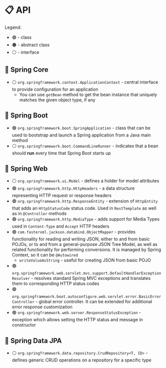 # :clipboard: API

Legend:
* :green_circle: - class
* :orange_circle: - abstract class
* :white_circle: - interface

## :pushpin: Spring Core

* :white_circle: `org.springframework.context.ApplicationContext` - central interface to provide configuration for an application
    * You can use `getBean` method to get the bean instance that uniquely matches the given object type, if any

## :pushpin: Spring Boot

* :green_circle: `org.springframework.boot.SpringApplication` - class that can be used to bootstrap and launch a Spring application from a Java main method
* :white_circle: `org.springframework.boot.CommandLineRunner` - indicates that a bean should **run** every time that Spring Boot starts up

## :pushpin: Spring Web

* :white_circle: `org.springframework.ui.Model` - defines a holder for model attributes
* :green_circle: `org.springframework.http.HttpHeaders` - a data structure representing HTTP request or response headers
* :green_circle: `org.springframework.http.ResponseEntity` - extension of `HttpEntity` that adds an `HttpStatusCode` status code. Used in `RestTemplate` as well as in `@Controller` methods
* :green_circle: `org.springframework.http.MediaType` - adds support for Media Types used in `Content-Type` and `Accept` HTTP headers
* :green_circle: `com.fasterxml.jackson.databind.ObjectMapper` - provides functionality for reading and writing JSON, either to and from basic POJOs, or to and from a general-purpose JSON Tree Model, as well as related functionality for performing conversions. It is managed by Spring Context, so it can be `@Autowired`
  * `writeValueAsString` - useful for creating JSON from basic POJO
* :green_circle: `org.springframework.web.servlet.mvc.support.DefaultHandlerExceptionResolver` - resolves standard Spring MVC exceptions and translates them to corresponding HTTP status codes
* :green_circle: `org.springframework.boot.autoconfigure.web.servlet.error.BasicErrorController` - global error controller. It can be extended for additional error response customization
* :green_circle: `org.springframework.web.server.ResponseStatusException` - exception which allows setting the HTTP status and message in constructor

## :pushpin: Spring Data JPA

* :white_circle: `org.springframework.data.repository.CrudRepository<T, ID>` - defines generic CRUD operations on a repository for a specific type
